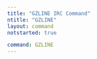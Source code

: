 ```yaml
---
title: "GZLINE IRC Command"
ntitle: "GZLINE"
layout: command
notstarted: true

command: GZLINE
---
```

